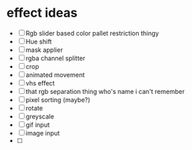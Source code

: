 # effect ideas

- [ ]  Rgb slider based color pallet restriction thingy
- [ ]  Hue shift
- [ ]  mask applier
- [ ]  rgba channel splitter
- [ ]  crop
- [ ]  animated movement
- [ ]  vhs effect
- [ ]  that rgb separation thing who's name i can't remember
- [ ]  pixel sorting (maybe?)
- [ ]  rotate
- [ ]  greyscale
- [ ]  gif input
- [ ]  image input
- [ ]
